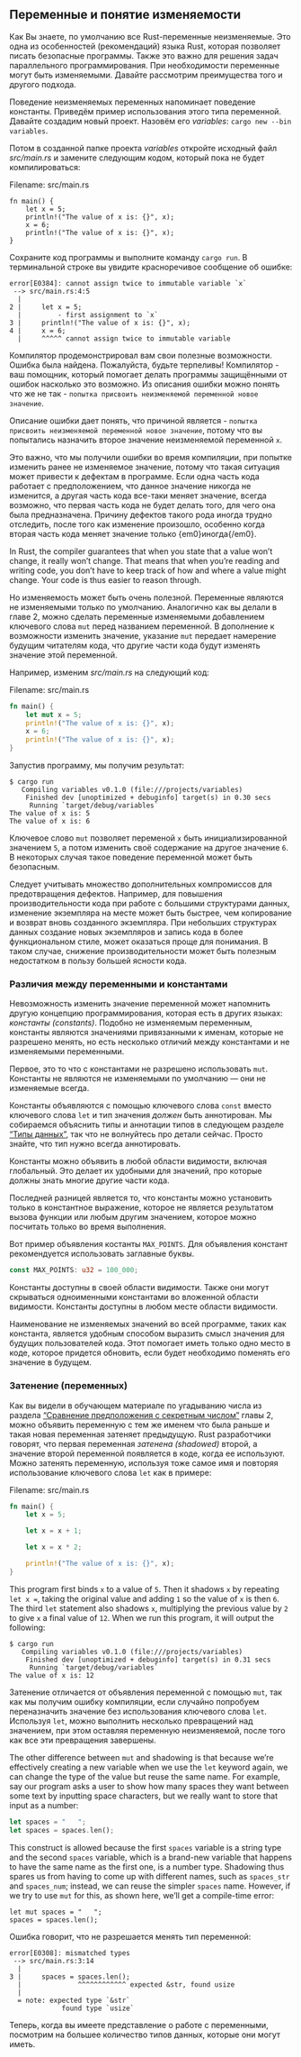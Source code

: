 ## Переменные и понятие изменяемости

Как Вы знаете, по умолчанию все Rust-переменные неизменяемые. Это одна из особенностей
(рекомендаций) языка Rust, которая позволяет писать безопасные программы. Также это важно для
решения задач параллельного программирования. При необходимости переменные могут
быть изменяемыми. Давайте рассмотрим преимущества того и другого подхода.

Поведение неизменяемых переменных напоминает поведение константы.
Приведём пример использования этого типа переменной. Давайте создадим новый проект.
Назовём его *variables*: `cargo new --bin variables`.

Потом в созданной папке проекта *variables* откройте исходный файл *src/main.rs* и замените следующим кодом, который пока не будет компилироваться:

<span class="filename">Filename: src/main.rs</span>

```rust,ignore,does_not_compile
fn main() {
    let x = 5;
    println!("The value of x is: {}", x);
    x = 6;
    println!("The value of x is: {}", x);
}
```

Сохраните код программы и выполните команду `cargo run`. В терминальной строке вы
увидите красноречивое сообщение об ошибке:

```text
error[E0384]: cannot assign twice to immutable variable `x`
 --> src/main.rs:4:5
  |
2 |     let x = 5;
  |         - first assignment to `x`
3 |     println!("The value of x is: {}", x);
4 |     x = 6;
  |     ^^^^^ cannot assign twice to immutable variable
```

Компилятор продемонстрировал вам свои полезные возможности. Ошибка была найдена.
Пожалуйста, будьте терпеливы! Компилятор - ваш помощник, который помогает делать
программы защищёнными от ошибок насколько это возможно. Из описания ошибки можно
понять что же не так - `попытка присвоить неизменяемой переменной новое значение`.

Описание ошибки дает понять, что причиной является - `попытка присвоить неизменяемой переменной новое значение`, потому что вы попытались назначить второе значение неизменяемой переменной  `x`.

Это важно, что мы получили ошибки во время компиляции, при попытке изменить ранее не изменяемое значение, потому что такая ситуация может привести к дефектам в программе. Если одна часть кода работает с предположением, что данное значение никогда не изменится, а другая часть кода все-таки меняет значение, всегда возможно, что первая часть кода не будет делать того, для чего она была предназначена. Причину дефектов такого рода иногда трудно отследить, после того как изменение произошло, особенно когда вторая часть кода меняет значение только {em0}иногда{/em0}.

In Rust, the compiler guarantees that when you state that a value won’t change,
it really won’t change. That means that when you’re reading and writing code,
you don’t have to keep track of how and where a value might change. Your code
is thus easier to reason through.

Но изменяемость может быть очень полезной. Переменные являются не изменяемыми только по умолчанию. Аналогично как вы делали в главе 2, можно сделать переменные изменяемыми добавлением ключевого слова `mut` перед названием переменной. В дополнение к возможности изменить значение, указание `mut` передает намерение будущим читателям кода, что другие части кода будут изменять значение этой переменной.

Например, изменим *src/main.rs* на следующий код:

<span class="filename">Filename: src/main.rs</span>

```rust
fn main() {
    let mut x = 5;
    println!("The value of x is: {}", x);
    x = 6;
    println!("The value of x is: {}", x);
}
```

Запустив программу, мы получим результат:

```text
$ cargo run
   Compiling variables v0.1.0 (file:///projects/variables)
    Finished dev [unoptimized + debuginfo] target(s) in 0.30 secs
     Running `target/debug/variables`
The value of x is: 5
The value of x is: 6
```

Ключевое слово `mut` позволяет переменой `x` быть инициализированной значением `5`,
а потом изменить своё содержание на другое значение `6`. В некоторых случая такое
поведение переменной может быть безопасным.

Следует учитывать множество дополнительных компромиссов для  предотвращения дефектов. Например, для повышения производительности кода при работе с большими структурами данных, изменение экземпляра на месте может быть быстрее, чем копирование и возврат вновь созданного экземпляра. При небольших структурах данных создание новых экземпляров и запись кода в более функциональном стиле, может оказаться проще для понимания. В таком случае, снижение производительности может быть полезным недостатком в пользу большей ясности кода.

### Различия между переменными и константами

Невозможность изменить значение переменной может напомнить другую концепцию программирования, которая есть в других языках: *константы (constants)*. Подобно не изменяемым переменным, константы являются значениями привязанными к именам, которые не разрешено менять, но есть несколько отличий между константами и не изменяемыми переменными.

Первое, это то что с константами не разрешено использовать `mut`. Константы не являются не изменяемыми по умолчанию — они не изменяемые всегда.

Константы объявляются с помощью ключевого слова `const` вместо ключевого слова `let` и тип значения *должен* быть аннотирован. Мы собираемся объяснить типы и аннотации типов в следующем разделе [“Типы данных”](ch03-02-data-types.html#data-types)<comment>, так что не волнуйтесь про детали сейчас. Просто знайте, что тип нужно всегда аннотировать.</comment>

Константы можно объявить в любой области видимости, включая глобальный. Это делает их удобными для значений, про которые должны знать многие другие части кода.

Последней разницей является то, что константы можно установить только в константное выражение, которое не является результатом вызова функции или любым другим значением, которое можно посчитать только во время выполнения.

Вот пример объявления костанты `MAX_POINTS`. Для объявления констант рекомендуется
использовать заглавные буквы.

```rust
const MAX_POINTS: u32 = 100_000;
```

Константы доступны в своей области видимости. Также они могут скрываться одноименными
константами во вложенной области видимости. Константы доступны в любом месте области видимости.

Наименование не изменяемых значений во всей программе, таких как константа, является удобным способом выразить смысл значения для будущих пользователей кода. Этот помогает иметь только одно место в коде, которое придется обновить, если будет необходимо поменять его значение в будущем.

### Затенение (переменных)

Как вы видели в обучающем материале по угадыванию числа из раздела [“Сравнение предположения с секретным числом”](ch02-00-guessing-game-tutorial.html#comparing-the-guess-to-the-secret-number)<comment> главы 2, можно объявить переменную с тем же именем что была раньше и такая новая переменная затеняет предыдущую.
Rust разработчики говорят, что первая переменная <em data-md-type="emphasis">затенена (shadowed)</em> второй, а значение второй переменной появляется в коде, когда ее используют. Можно затенять переменную, используя тоже самое имя и повторяя использование ключевого слова <code data-md-type="codespan">let</code> как в примере:</comment>

<span class="filename">Filename: src/main.rs</span>

```rust
fn main() {
    let x = 5;

    let x = x + 1;

    let x = x * 2;

    println!("The value of x is: {}", x);
}
```

This program first binds `x` to a value of `5`. Then it shadows `x` by
repeating `let x =`, taking the original value and adding `1` so the value of
`x` is then `6`. The third `let` statement also shadows `x`, multiplying the
previous value by `2` to give `x` a final value of `12`. When we run this
program, it will output the following:

```text
$ cargo run
   Compiling variables v0.1.0 (file:///projects/variables)
    Finished dev [unoptimized + debuginfo] target(s) in 0.31 secs
     Running `target/debug/variables`
The value of x is: 12
```

Затенение отличается от объявления переменной с помощью `mut`, так как мы получим ошибку компиляции, если случайно попробуем переназначить значение без использования ключевого слова `let`. Используя `let`, можно выполнить несколько превращений над значением, при этом оставляя переменную неизменяемой, после того как все эти превращения завершены.

The other difference between `mut` and shadowing is that because we’re
effectively creating a new variable when we use the `let` keyword again, we can
change the type of the value but reuse the same name. For example, say our
program asks a user to show how many spaces they want between some text by
inputting space characters, but we really want to store that input as a number:

```rust
let spaces = "   ";
let spaces = spaces.len();
```

This construct is allowed because the first `spaces` variable is a string type
and the second `spaces` variable, which is a brand-new variable that happens to
have the same name as the first one, is a number type. Shadowing thus spares us
from having to come up with different names, such as `spaces_str` and
`spaces_num`; instead, we can reuse the simpler `spaces` name. However, if we
try to use `mut` for this, as shown here, we’ll get a compile-time error:

```rust,ignore,does_not_compile
let mut spaces = "   ";
spaces = spaces.len();
```

Ошибка говорит, что не разрешается менять тип переменной:

```text
error[E0308]: mismatched types
 --> src/main.rs:3:14
  |
3 |     spaces = spaces.len();
  |              ^^^^^^^^^^^^ expected &str, found usize
  |
  = note: expected type `&str`
             found type `usize`
```

Теперь, когда вы имеете представление о работе с переменными, посмотрим на большее количество типов данных, которые они могут иметь.

